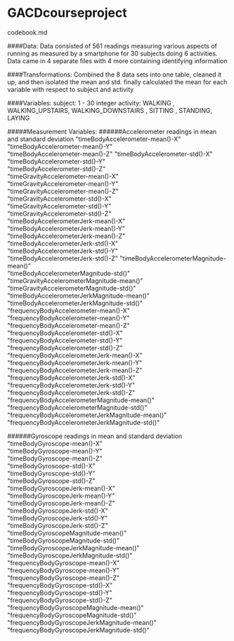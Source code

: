 # GACDcourseproject
codebook.md

####Data:
Data consisted of 561 readings measuring various aspects of running as measured by a smartphone
for 30 subjects doing 6 activities.  Data came in 4 separate files with 4 more containing identifying information

####Transformations:
Combined the 8 data sets into one table, cleaned it up, and then isolated the mean and std.
finally calculated the mean for each variable with respect to subject and activity

####Variables:
subject: 1 - 30 integer 
activity: WALKING
, WALKING_UPSTAIRS,
 WALKING_DOWNSTAIRS
, SITTING
, STANDING,
 LAYING


#####Measurement Variables:
######Accelerometer readings in mean and standard deviation
"timeBodyAccelerometer-mean()-X"                 
"timeBodyAccelerometer-mean()-Y"                
"timeBodyAccelerometer-mean()-Z"
"timeBodyAccelerometer-std()-X"                 
"timeBodyAccelerometer-std()-Y"                  
"timeBodyAccelerometer-std()-Z"                 
"timeGravityAccelerometer-mean()-X"              
"timeGravityAccelerometer-mean()-Y"             
"timeGravityAccelerometer-mean()-Z"              
"timeGravityAccelerometer-std()-X"              
"timeGravityAccelerometer-std()-Y"               
"timeGravityAccelerometer-std()-Z"              
"timeBodyAccelerometerJerk-mean()-X"             
"timeBodyAccelerometerJerk-mean()-Y"            
"timeBodyAccelerometerJerk-mean()-Z"             
"timeBodyAccelerometerJerk-std()-X"             
"timeBodyAccelerometerJerk-std()-Y"              
"timeBodyAccelerometerJerk-std()-Z"
"timeBodyAccelerometerMagnitude-mean()"          
"timeBodyAccelerometerMagnitude-std()"          
"timeGravityAccelerometerMagnitude-mean()"       
"timeGravityAccelerometerMagnitude-std()"       
"timeBodyAccelerometerJerkMagnitude-mean()"      
"timeBodyAccelerometerJerkMagnitude-std()"
"frequencyBodyAccelerometer-mean()-X"            
"frequencyBodyAccelerometer-mean()-Y"           
"frequencyBodyAccelerometer-mean()-Z"            
"frequencyBodyAccelerometer-std()-X"            
"frequencyBodyAccelerometer-std()-Y"             
"frequencyBodyAccelerometer-std()-Z"            
"frequencyBodyAccelerometerJerk-mean()-X"        
"frequencyBodyAccelerometerJerk-mean()-Y"       
"frequencyBodyAccelerometerJerk-mean()-Z"        
"frequencyBodyAccelerometerJerk-std()-X"        
"frequencyBodyAccelerometerJerk-std()-Y"         
"frequencyBodyAccelerometerJerk-std()-Z"  
"frequencyBodyAccelerometerMagnitude-mean()"     
"frequencyBodyAccelerometerMagnitude-std()"     
"frequencyBodyAccelerometerJerkMagnitude-mean()" 
"frequencyBodyAccelerometerJerkMagnitude-std()" 
   
######Gyroscope readings in mean and standard deviation             
"timeBodyGyroscope-mean()-X"                     
"timeBodyGyroscope-mean()-Y"                    
"timeBodyGyroscope-mean()-Z"                     
"timeBodyGyroscope-std()-X"                     
"timeBodyGyroscope-std()-Y"                      
"timeBodyGyroscope-std()-Z"                     
"timeBodyGyroscopeJerk-mean()-X"                 
"timeBodyGyroscopeJerk-mean()-Y"                
"timeBodyGyroscopeJerk-mean()-Z"                 
"timeBodyGyroscopeJerk-std()-X"                 
"timeBodyGyroscopeJerk-std()-Y"                  
"timeBodyGyroscopeJerk-std()-Z"                   
"timeBodyGyroscopeMagnitude-mean()"              
"timeBodyGyroscopeMagnitude-std()"              
"timeBodyGyroscopeJerkMagnitude-mean()"          
"timeBodyGyroscopeJerkMagnitude-std()"          
"frequencyBodyGyroscope-mean()-X"                
"frequencyBodyGyroscope-mean()-Y"               
"frequencyBodyGyroscope-mean()-Z"                
"frequencyBodyGyroscope-std()-X"                
"frequencyBodyGyroscope-std()-Y"                 
"frequencyBodyGyroscope-std()-Z"                
"frequencyBodyGyroscopeMagnitude-mean()"         
"frequencyBodyGyroscopeMagnitude-std()"         
"frequencyBodyGyroscopeJerkMagnitude-mean()"     
"frequencyBodyGyroscopeJerkMagnitude-std()"